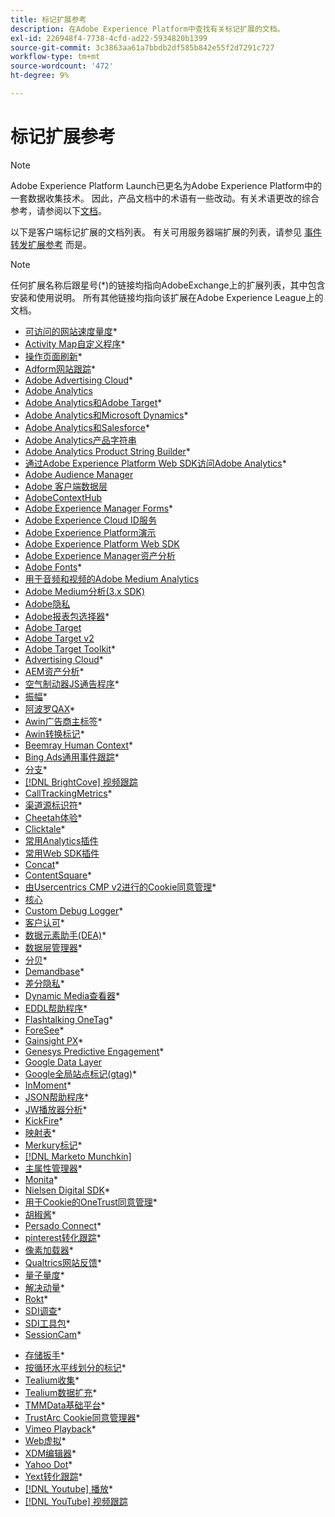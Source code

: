 ```yaml
---
title: 标记扩展参考
description: 在Adobe Experience Platform中查找有关标记扩展的文档。
exl-id: 226948f4-7738-4cfd-ad22-5934820b1399
source-git-commit: 3c3863aa61a7bbdb2df585b842e55f2d7291c727
workflow-type: tm+mt
source-wordcount: '472'
ht-degree: 9%

---
```


# 标记扩展参考

>[!NOTE]
>
>Adobe Experience Platform Launch已更名为Adobe Experience Platform中的一套数据收集技术。 因此，产品文档中的术语有一些改动。有关术语更改的综合参考，请参阅以下[文档](../../term-updates.md)。

以下是客户端标记扩展的文档列表。 有关可用服务器端扩展的列表，请参见 [事件转发扩展参考](../server/overview.md) 而是。

>[!NOTE]
>
>任何扩展名称后跟星号(*)的链接均指向AdobeExchange上的扩展列表，其中包含安装和使用说明。 所有其他链接均指向该扩展在Adobe Experience League上的文档。

* [可访问的网站速度量度](https://exchange.adobe.com/apps/ec/103053)*
* [Activity Map自定义程序](https://exchange.adobe.com/apps/ec/101531)*
* [操作页面刷新](https://exchange.adobe.com/apps/ec/102848)*
* [Adform网站跟踪](https://exchange.adobe.com/apps/ec/103195)*
* [Adobe Advertising Cloud](https://exchange.adobe.com/apps/ec/100155)*
* [Adobe Analytics](./analytics/overview.md)
* [Adobe Analytics和Adobe Target](https://exchange.adobe.com/apps/ec/105363/*6sense-for-analytics-and-target)*
* [Adobe Analytics和Microsoft Dynamics](https://exchange.adobe.com/apps/ec/102966)*
* [Adobe Analytics和Salesforce](https://exchange.adobe.com/apps/ec/101530)*
* [Adobe Analytics产品字符串](./product-string/overview.md)
* [Adobe Analytics Product String Builder](https://exchange.adobe.com/apps/ec/101461)*
* [通过Adobe Experience Platform Web SDK访问Adobe Analytics](https://exchange.adobe.com/apps/ec/108985/search-discovery-for-adobe-analytics-via-aep-web-sdk)*
* [Adobe Audience Manager](./audience-manager/overview.md)
* [Adobe 客户端数据层](./client-data-layer/overview.md)
* [AdobeContextHub](./contexthub/overview.md)
* [Adobe Experience Manager Forms](https://exchange.adobe.com/apps/ec/107493)*
* [Adobe Experience Cloud ID服务](./id-service/overview.md)
* [Adobe Experience Platform演示](./platform-demo/overview.md)
* [Adobe Experience Platform Web SDK](./web-sdk/overview.md)
* [Adobe Experience Manager资产分析](./asset-insights/overview.md)
* [Adobe Fonts](https://exchange.adobe.com/apps/ec/101538)*
* [用于音频和视频的Adobe Medium Analytics](./media-analytics/overview.md)
* [Adobe Medium分析(3.x SDK)](./media-analytics-3x/overview.md)
* [Adobe隐私](./privacy/overview.md)
* [Adobe报表包选择器](https://exchange.adobe.com/apps/ec/100640)*
* [Adobe Target](./target/overview.md)
* [Adobe Target v2](./target-v2/overview.md)
* [Adobe Target Toolkit](https://exchange.adobe.com/apps/ec/100640)*
* [Advertising Cloud](https://exchange.adobe.com/apps/ec/100640)*
* [AEM资产分析](https://exchange.adobe.com/apps/ec/103406)*
* [空气制动器JS通告程序](https://exchange.adobe.com/apps/ec/103342)*
* [振幅](https://exchange.adobe.com/apps/ec/108010)*
* [阿波罗QAX](https://exchange.adobe.com/apps/ec/105068)*
* [Awin广告商主标签](https://exchange.adobe.com/apps/ec/103176)*
* [Awin转换标记](https://exchange.adobe.com/apps/ec/103240)*
* [Beemray Human Context](https://exchange.adobe.com/apps/ec/101063)*
* [Bing Ads通用事件跟踪](https://exchange.adobe.com/apps/ec/100154)*
* [分支](https://exchange.adobe.com/apps/ec/101382)*
* [[!DNL BrightCove] 视频跟踪](./brightcove/overview.md)
* [CallTrackingMetrics](https://exchange.adobe.com/apps/ec/107695)*
* [渠道源标识符](https://exchange.adobe.com/apps/ec/101412)*
* [Cheetah体验](https://exchange.adobe.com/apps/ec/102759)*
* [Clicktale](https://exchange.adobe.com/apps/ec/100082)*
* [常用Analytics插件](./plugins/overview.md)
* [常用Web SDK插件](./web-sdk/web-sdk-plugins.md)
* [Concat](https://exchange.adobe.com/apps/ec/104690)*
* [ContentSquare](https://exchange.adobe.com/apps/ec/100364)*
* [由Usercentrics CMP v2进行的Cookie同意管理](https://exchange.adobe.com/apps/ec/*107037)*
* [核心](./core/overview.md)
* [Custom Debug Logger](https://exchange.adobe.com/apps/ec/104698)*
* [客户认可](https://exchange.adobe.com/apps/ec/100688)*
* [数据元素助手(DEA)](https://exchange.adobe.com/apps/ec/101413)*
* [数据层管理器](https://exchange.adobe.com/apps/ec/101462)*
* [分贝](https://exchange.adobe.com/apps/ec/100913)*
* [Demandbase](https://exchange.adobe.com/apps/ec/101605)*
* [差分隐私](https://exchange.adobe.com/apps/ec/104535)*
* [Dynamic Media查看器](https://exchange.adobe.com/apps/ec/103048)*
* [EDDL帮助程序](https://exchange.adobe.com/apps/ec/107691)*
* [Flashtalking OneTag](https://exchange.adobe.com/apps/ec/101392)*
* [ForeSee](https://exchange.adobe.com/apps/ec/100164)*
* [Gainsight PX](https://exchange.adobe.com/apps/ec/103343)*
* [Genesys Predictive Engagement](https://exchange.adobe.com/apps/ec/106148)*
* [Google Data Layer](./google-data-layer/overview.md)
* [Google全局站点标记(gtag)](https://exchange.adobe.com/apps/ec/101437/*google-global-site-tag-gtag)*
* [InMoment](https://exchange.adobe.com/apps/ec/100847)*
* [JSON帮助程序](https://exchange.adobe.com/apps/ec/106449)*
* [JW播放器分析](https://exchange.a[](https://exchange.adobe.com/apps/ec/101460/*sdi-toolkit)dobe.com/apps/ec/101523)*
* [KickFire](https://exchange.adobe.com/apps/ec/101621)*
* [映射表](https://exchange.adobe.com/apps/ec/103136)*
* [Merkury标记](https://exchange.adobe.com/apps/ec/600027/merkury-tag)*
* [[!DNL Marketo Munchkin]](./marketo/overview.md)
* [主属性管理器](https://exchange.adobe.com/apps/ec/102992)*
* [Monita](https://exchange.adobe.com/apps/ec/106544)*
* [Nielsen Digital SDK](https://exchange.adobe.com/apps/ec/101361)*
* [用于Cookie的OneTrust同意管理](https://exchange.adobe.com/apps/ec/100340)*
* [胡椒酱](https://exchange.adobe.com/apps/ec/103587)*
* [Persado Connect](https://exchange.adobe.com/apps/ec/103745)*
* [pinterest转化跟踪](https://exchange.adobe.com/apps/ec/100523)*
* [像素加载器](https://exchange.adobe.com/apps/ec/100152)*
* [Qualtrics网站反馈](https://exchange.adobe.com/apps/ec/101569)*
* [量子量度](https://exchange.adobe.com/apps/ec/101535)*
* [解决动量](https://exchange.adobe.com/apps/ec/108352)*
* [Rokt](https://exchange.adobe.com/apps/ec/107591)*
* [SDI调查](https://exchange.adobe.com/apps/ec/102991)*
* [SDI工具包](https://exchange.adobe.com/apps/ec/101460)*
* [SessionCam](https://exchange.adobe.com/apps/ec/100517)*
<!-- * [SPA View Change Event](https://partners.adobe.com/exchangeprogram/experiencecloud/exchange.details.105867.html) -->
* [存储扳手](https://exchange.adobe.com/apps/ec/102990)*
* [按循环水平线划分的标记](https://exchange.adobe.com/apps/ec/106092)*
* [Tealium收集](https://exchange.adobe.com/apps/ec/104217)*
* [Tealium数据扩充](https://exchange.adobe.com/apps/ec/104217)*
* [TMMData基础平台](https://exchange.adobe.com/apps/ec/100148)*
* [TrustArc Cookie同意管理器](https://exchange.adobe.com/apps/ec/107037)*
* [Vimeo Playback](https://exchange.adobe.com/apps/ec/108937)*
* [Web虚拟](https://exchange.adobe.com/apps/ec/106769)*
* [XDM编辑器](https://exchange.adobe.com/apps/ec/106062)*
* [Yahoo Dot](https://exchange.adobe.com/apps/ec/106062)*
* [Yext转化跟踪](https://exchange.adobe.com/apps/ec/103174)*
* [[!DNL Youtube] 播放](https://exchange.adobe.com/apps/ec/103174)*
* [[!DNL YouTube] 视频跟踪](./youtube/overview.md)
